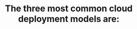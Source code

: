 ---
layout: answer
title: "The three most common cloud deployment models are:"
blurb: "Cloud, Hybrid and On-premises are the three cloud computing deployment models you need to know about for the AWS Practitioner exam. The actual exam obje"
quid: 164
---